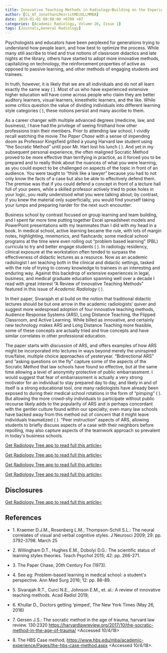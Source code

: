 ```yaml
---
title: Innovative Teaching Methods in Radiology—Building on the Experiences of Other Disciplines
author: [CL_AT_JonathanLMezrichMDJDLLMMBA]
date: 2019-01-01 00:00:00 +0700 +07
categories: [Academic Radiology, Volume 26, Issue 1]
tags: [Journals,General Radiology]
---
```

Psychologists and educators have been perplexed for generations trying to understand how people learn, and how best to optimize the process. While many still ascribe to tried and true notions of classroom didactics and late nights at the library, others have started to adopt more innovative methods, capitalizing on technology, the reinforcement properties of active as opposed to passive learning, and other methods of engaging students and trainees.

In truth, however, it is likely that we are all individuals and do not all learn exactly the same way ( ). Most of us who have experienced extensive higher education will have come across people who claim they are better auditory learners, visual learners, kinesthetic learners, and the like. While some critics question the value of dividing individuals into different learning style categories ( ), these notions persist and many ascribe to them.

As a career changer with multiple advanced degrees (medicine, law, and business), I have had the privilege of seeing firsthand how other professions train their members. Prior to attending law school, I vividly recall watching the movie _The Paper Chase_ with a sense of impending doom as Professor Kingsfield grilled a young Harvard law student using “the Socratic Method” until poor Mr. Hart lost his lunch ( ). And yet in my subsequent personal experience, the often maligned Socratic Method proved to be more effective than terrifying in practice, as it forced you to be prepared and to really think about the nuances of what you were learning, as you could expect to be challenged on aspects of the topic in front of an audience. You were taught to “think like a lawyer” because you had to not only know the facts of a case but also be able to effectively defend them. The premise was that if you could defend a concept in front of a lecture hall full of your peers, while a skilled professor actively tried to poke holes in your logic, you really understood what you were talking about; by contrast, if you knew the material only superficially, you would find yourself taking your lumps and preparing harder for the next such encounter.

Business school by contrast focused on group learning and team building, and I spent far more time putting together Excel spreadsheet models and PowerPoint presentations with my teammates than I did with my head in a book. In medical school, active learning became the rule, with lots of margin notes, highlighting, mnemonics, and flashcards; some medical school programs at the time were even rolling out “problem based learning” (PBL) curricula to try and better engage students ( ). In radiology residency, clinical exposure at the workstation often tended to surpass the effectiveness of didactic lectures as a resource. Now as an academic radiologist I am teaching both in the clinical and didactic settings, tasked with the role of trying to convey knowledge to trainees in an interesting and enduring way. Against this backdrop of extensive experiences in legal, business, and medical graduate education spanning well over a decade I read with great interest “A Review of Innovative Teaching Methods” featured in this issue of _Academic Radiology_ ( ).

In their paper, Sivarajah et al build on the notion that traditional didactic lectures should be but one arrow in the academic radiologists’ quiver and suggest more widespread adoption of four innovative teaching methods, Audience Response Systems (ARS), Long Distance Teaching, the Flipped Classroom, and Active Learning. While billed as innovative, and certainly new technology makes ARS and Long Distance Teaching more feasible, some of these concepts are actually tried and true concepts and have similar correlates in other professional education.

The paper starts with discussion of ARS, and offers examples of how ARS might be incorporated into lectures in ways beyond merely the uninspired true/false, multiple choice approaches of yesteryear. “Bidirectional ARS” and “asking questions on the fly” capture some of the aspects of the Socratic Method that law schools have found so effective, but at the same time allowing a level of anonymity protective of public embarrassment. I would suggest that fear of embarrassment is actually a very strong motivator for an individual to stay prepared day to day, and likely in and of itself is a strong educational tool, one many radiologists have already been exposed to during their medical school rotations in the form of “pimping” ( ). But allowing the more crowd-shy individuals to participate without public recourse likely adds to the popularity of ARS and is perhaps concordant with the gentler culture found within our specialty; even many law schools have backed away from this method out of concern that it might leave individuals traumatized ( ). “Peer instruction” aspects of ARS, allowing students to briefly discuss aspects of a case with their neighbors before repolling, may also capture aspects of the teamwork approach so prevalent in today's business schools.

[Get Radiology Tree app to read full this article<](https://clinicalpub.com/app)

[Get Radiology Tree app to read full this article<](https://clinicalpub.com/app)

[Get Radiology Tree app to read full this article<](https://clinicalpub.com/app)

[Get Radiology Tree app to read full this article<](https://clinicalpub.com/app)

## Disclosures

[Get Radiology Tree app to read full this article<](https://clinicalpub.com/app)

## References

- 1\. Kraemer D.J.M., Rosenberg L.M., Thompson-Schill S.L.: The neural correlates of visual and verbal cognitive styles. J Neurosci 2009; 29: pp. 3792-3798. March 25


- 2\. Willingham D.T., Hughes E.M., Dobolyi D.G.: The scientific status of learning styles theories. Teach Psychol 2015; 42: pp. 266-271.


- 3\.  The Paper Chase, 20th Century Fox (1973).


- 4\. See eg: Problem-based learning in medical school: a student's perspective. Ann Med Surg 2016; 12: pp. 88-89.


- 5\. Sivarajah R.T., Curci N.E., Johnson E.M., et. al.: A review of innovative teaching methods. Acad Radiol 2019;


- 6\.  Khullar D., Doctors getting ‘pimped’, The New York Times (May 26, 2016)


- 7\. Gersen J.S.: The socratic method in the age of trauma, harvard law review. 130:2320 https://harvardlawreview.org/2017/10/the-socratic-method-in-the-age-of-trauma/ <Accessed 10/4/18>


- 8\.  The HBS Case method,  https://www.hbs.edu/mba/academic-experience/Pages/the-hbs-case-method.aspx  <Accessed 10/4/18>.